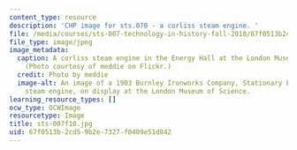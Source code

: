```yaml
---
content_type: resource
description: 'CHP image for sts.070 - a corliss steam engine. '
file: /media/courses/sts-007-technology-in-history-fall-2010/67f0513b2cd59b2e7327f0409e51d842_sts-007f10.jpg
file_type: image/jpeg
image_metadata:
  caption: A corliss steam engine in the Energy Hall at the London Museum of Science.
    (Photo courtesy of meddie on Flickr.)
  credit: Photo by meddie
  image-alt: An image of a 1903 Burnley Ironworks Company, Stationary Engine, a corliss
    steam engine, on display at the London Museum of Science.
learning_resource_types: []
ocw_type: OCWImage
resourcetype: Image
title: sts-007f10.jpg
uid: 67f0513b-2cd5-9b2e-7327-f0409e51d842
---
```

